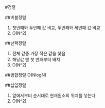 #정렬

##버블정렬
1. 첫번째와 두번째 값 비교, 두번째와 세번째 값 비교
2. O(N^2)

##선택정렬
1. 전체 값중 가장 작은 값을 찾음
2. 해당값 맨 첫 번째부터 배치
3. O(N^2)

##병합정렬
O(NlogN)

##삽입정렬
1. 앞에서부터 순서대로 현재원소의 위치를 넣는다
2. O(N^2)
